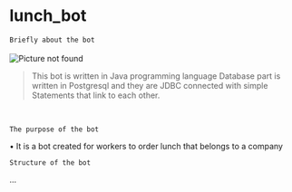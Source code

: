# lunch_bot
`Briefly about the bot`
<br/>
<br/>
<img src="https://img.freepik.com/free-vector/food-delivery-concept-isometric-3d-icons-set-ordering-lunch-mobile-app-online-payment_9209-7805.jpg?size=626&ext=jpg" alt="Picture not found"/>
>This bot is written in Java programming language
> Database part is written in Postgresql and they are
> JDBC connected with simple Statements that link to each other.

<br/>

`The purpose of the bot`

• It is a bot created for workers to order 
lunch that belongs to a company

`Structure of the bot`

...

